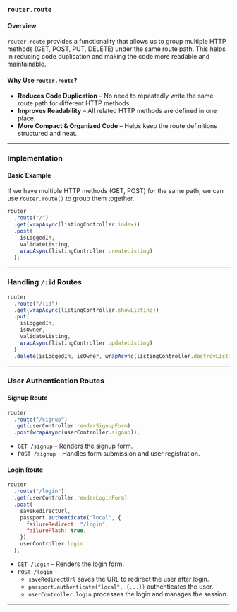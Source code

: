 ### **`router.route`**

#### **Overview**

`router.route` provides a functionality that allows us to group multiple HTTP methods (GET, POST, PUT, DELETE) under the same route path. This helps in reducing code duplication and making the code more readable and maintainable.

#### **Why Use `router.route`?**

- **Reduces Code Duplication** – No need to repeatedly write the same route path for different HTTP methods.
- **Improves Readability** – All related HTTP methods are defined in one place.
- **More Compact & Organized Code** – Helps keep the route definitions structured and neat.

---

### **Implementation**

#### **Basic Example**

If we have multiple HTTP methods (GET, POST) for the same path, we can use `router.route()` to group them together.

```javascript
router
  .route("/")
  .get(wrapAsync(listingController.index))
  .post(
    isLoggedIn,
    validateListing,
    wrapAsync(listingController.createListing)
  );
```

---

### **Handling `/:id` Routes**

```javascript
router
  .route("/:id")
  .get(wrapAsync(listingController.showListing))
  .put(
    isLoggedIn,
    isOwner,
    validateListing,
    wrapAsync(listingController.updateListing)
  )
  .delete(isLoggedIn, isOwner, wrapAsync(listingController.destroyListing));
```

---

### **User Authentication Routes**

#### **Signup Route**

```javascript
router
  .route("/signup")
  .get(userController.renderSignupForm)
  .post(wrapAsync(userController.signup));
```

- `GET /signup` – Renders the signup form.
- `POST /signup` – Handles form submission and user registration.

#### **Login Route**

```javascript
router
  .route("/login")
  .get(userController.renderLoginForm)
  .post(
    saveRedirectUrl,
    passport.authenticate("local", {
      failureRedirect: "/login",
      failureFlash: true,
    }),
    userController.login
  );
```

- `GET /login` – Renders the login form.
- `POST /login` –
  - `saveRedirectUrl` saves the URL to redirect the user after login.
  - `passport.authenticate("local", {...})` authenticates the user.
  - `userController.login` processes the login and manages the session.

---
